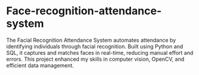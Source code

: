 # Face-recognition-attendance-system
The Facial Recognition Attendance System automates attendance by identifying individuals through facial recognition. Built using Python and SQL, it captures and matches faces in real-time, reducing manual effort and errors. This project enhanced my skills in computer vision, OpenCV, and efficient data management.
